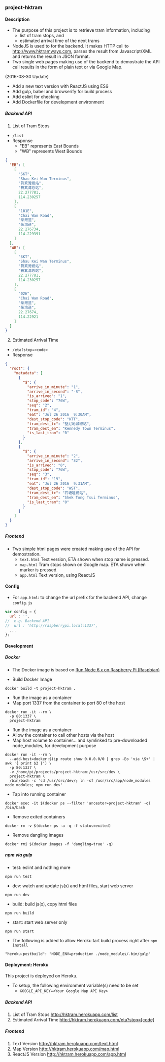 ### project-hktram

#### Description

* The purpose of this project is to retrieve tram information, including 
  * list of tram stops, and
  * estimated arrival time of the next trams
* NodeJS is used to for the backend. It makes HTTP call to http://www.hktramways.com, parses the result from Javascript/XML and returns the result in JSON format.
* Two single web pages making use of the backend to demostrate the API call results in the form of plain text or via Google Map.

(2016-08-30 Update)
* Add a new text version with ReactJS using ES6
* Add gulp, babel and browserify for build process
* Add eslint for checking
* Add Dockerfile for development environment

##### Backend API

1. List of Tram Stops
* `/list`
* Response
  * "EB" represents East Bounds
  * "WB" represents West Bounds
```json
{
  "EB": [
    [
      "SKT",
      "Shau Kei Wan Terminus",
      "筲箕灣總站",
      "筲箕湾总站",
      22.277781,
      114.230257
    ],
    [
      "101E",
      "Chai Wan Road",
      "柴灣道",
      "柴湾道",
      22.276734,
      114.229391
    ]
  ],
  "WB": [
    [
      "SKT",
      "Shau Kei Wan Terminus",
      "筲箕灣總站",
      "筲箕湾总站",
      22.277781,
      114.230257
    ],
    [
      "02W",
      "Chai Wan Road",
      "柴灣道",
      "柴湾道",
      22.27674,
      114.22921
    ]
  ]
}
```
2. Estimated Arrival Time
* `/eta?stop=<code>`
* Response
```json
{
  "root": {
    "metadata": [
      {
        "$": {
          "arrive_in_minute": "1",
          "arrive_in_second": "-8",
          "is_arrived": "1",
          "stop_code": "76W",
          "seq": "2",
          "tram_id": "4",
          "eat": "Jul 26 2016  9:30AM",
          "dest_stop_code": "KTT",
          "tram_dest_tc": "堅尼地城總站",
          "tram_dest_en": "Kennedy Town Terminus",
          "is_last_tram": "0"
        }
      },
      {
        "$": {
          "arrive_in_minute": "2",
          "arrive_in_second": "82",
          "is_arrived": "0",
          "stop_code": "76W",
          "seq": "3",
          "tram_id": "19",
          "eat": "Jul 26 2016  9:31AM",
          "dest_stop_code": "WST",
          "tram_dest_tc": "石塘咀總站",
          "tram_dest_en": "Shek Tong Tsui Terminus",
          "is_last_tram": "0"
        }
      }
    ]
  }
}
```

##### Frontend

* Two simple html pages were created making use of the API for demostration.
  * `text.html` Text version, ETA shown when stop name is pressed.
  * `map.html` Tram stops shown on Google map. ETA shown when marker is pressed.
  * `app.html` Text version, using ReactJS

#### Config
  * For `app.html`: to change the url prefix for the backend API, change `config.js`
```javascript
var config = {
  url : '',
//  e.g. Backend API
//  url : 'http://raspberrypi.local:1337',
  ...
};
```

#### Development 

##### Docker

* The Docker image is based on [Run Node 6.x on Raspberry Pi (Raspbian)](https://gist.github.com/wwong38519/00ab2397abbbe3336486e34c8e644381#file-dockerfile)

* Build Docker Image
```
docker build -t project-hktram .
```
* Run the image as a container
* Map port 1337 from the container to port 80 of the host
```
docker run -it --rm \
  -p 80:1337 \
  project-hktram
```
* Run the image as a container
* Allow the container to call other hosts via the host
* Map host volume to container... and symlinked to pre-downloaded node_modules, for development purpose
```
docker run -it --rm \
  --add-host=docker:$(ip route show 0.0.0.0/0 | grep -Eo 'via \S+' | awk '{ print $2 }') \
  -p 80:1337 \
  -v /home/pi/projects/project-hktram:/usr/src/dev \
  project-hktram \
  /bin/bash -c 'cd /usr/src/dev/; ln -sf /usr/src/app/node_modules node_modules; npm run dev'
```
* Tap into running container
```
docker exec -it $(docker ps --filter 'ancestor=project-hktram' -q) /bin/bash
```
* Remove exited containers
```
docker rm -v $(docker ps -a -q -f status=exited)
```
* Remove dangling images
```
docker rmi $(docker images -f 'dangling=true' -q)
```

##### npm via gulp
* test: eslint and nothing more
```
npm run test
```
* dev: watch and update js(x) and html files, start web server
```
npm run dev
```
* build: build js(x), copy html files
```
npm run build
```
* start: start web server only
```
npm run start
```
* The following is added to allow Heroku tart build process right after `npm install`
```
"heroku-postbuild": "NODE_ENV=production ./node_modules/.bin/gulp"
```

#### Deployment: Heroku

This project is deployed on Heroku.
* To setup, the following environment variable(s) need to be set
  * `GOOGLE_API_KEY=<Your Google Map API Key>`

##### Backend API
1. List of Tram Stops
http://hktram.herokuapp.com/list
2. Estimated Arrival Time
http://hktram.herokuapp.com/eta?stop=[code]

##### Frontend
1. Text Version
http://hktram.herokuapp.com/text.html
2. Map Version
http://hktram.herokuapp.com/map.html
3. ReactJS Version
http://hktram.herokuapp.com/app.html

